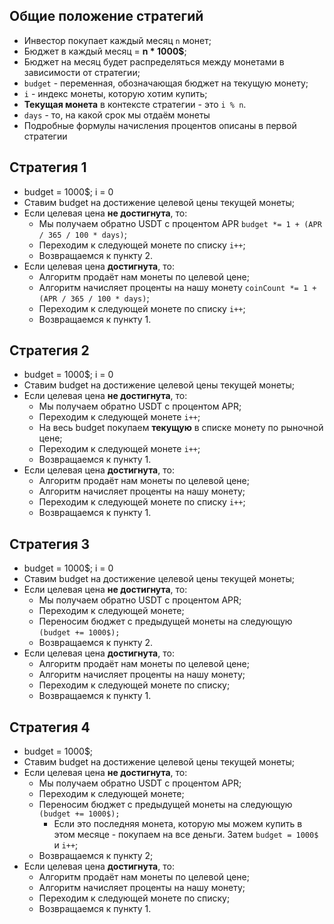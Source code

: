 ## Общие положение стратегий
* Инвестор покупает каждый месяц `n` монет;
* Бюджет в каждый месяц = **n * 1000$**;
* Бюджет на месяц будет распределяться между монетами в зависимости от стратегии;
* `budget` - переменная, обозначающая бюджет на текущую монету;
* `i` - индекс монеты, которую хотим купить;
* **Текущая монета** в контексте стратегии - это `i % n`.
* `days` - то, на какой срок мы отдаём монеты
* Подробные формулы начисления процентов описаны в первой стратегии

## Стратегия 1
* budget = 1000$; i = 0
* Ставим budget на достижение целевой цены текущей монеты;
* Если целевая цена **не достигнута**, то:
    * Мы получаем обратно USDT с процентом APR `budget *= 1 + (APR / 365 / 100 * days)`;
    * Переходим к следующей монете по списку `i++`;
    * Возвращаемся к пункту 2.
* Если целевая цена **достигнута**, то:
    * Алгоритм продаёт нам монеты по целевой цене;
    * Алгоритм начисляет проценты на нашу монету `coinCount *= 1 + (APR / 365 / 100 * days)`;
    * Переходим к следующей монете по списку `i++`;
    * Возвращаемся к пункту 1.



## Стратегия 2
* budget = 1000$; i = 0
* Ставим budget на достижение целевой цены текущей монеты;
* Если целевая цена **не достигнута**, то:
    * Мы получаем обратно USDT с процентом APR;
    * Переходим к следующей монете `i++`;
    * На весь budget покупаем **текущую** в списке монету по рыночной цене;
    * Переходим к следующей монете `i++`;
    * Возвращаемся к пункту 1.
* Если целевая цена **достигнута**, то:
    * Алгоритм продаёт нам монеты по целевой цене;
    * Алгоритм начисляет проценты на нашу монету;
    * Переходим к следующей монете по списку `i++`;
    * Возвращаемся к пункту 1.

## Стратегия 3
* budget = 1000$; i = 0
* Ставим budget на достижение целевой цены текущей монеты;
* Если целевая цена **не достигнута**, то:
    * Мы получаем обратно USDT с процентом APR;
    * Переходим к следующей монете;
    * Переносим бюджет с предыдущей монеты на следующую `(budget += 1000$);`
    * Возвращаемся к пункту 2.
* Если целевая цена **достигнута**, то:
    * Алгоритм продаёт нам монеты по целевой цене;
    * Алгоритм начисляет проценты на нашу монету;
    * Переходим к следующей монете по списку;
    * Возвращаемся к пункту 1.

## Стратегия 4
* budget = 1000$;
* Ставим budget на достижение целевой цены текущей монеты;
* Если целевая цена **не достигнута**, то:
    * Мы получаем обратно USDT с процентом APR;
    * Переходим к следующей монете;
    * Переносим бюджет с предыдущей монеты на следующую `(budget += 1000$);`
        * Если это последняя монета, которую мы можем купить в этом месяце - покупаем на все деньги. Затем `budget = 1000$` и `i++`;
    * Возвращаемся к пункту 2;
* Если целевая цена **достигнута**, то:
    * Алгоритм продаёт нам монеты по целевой цене;
    * Алгоритм начисляет проценты на нашу монету;
    * Переходим к следующей монете по списку;
    * Возвращаемся к пункту 1.
